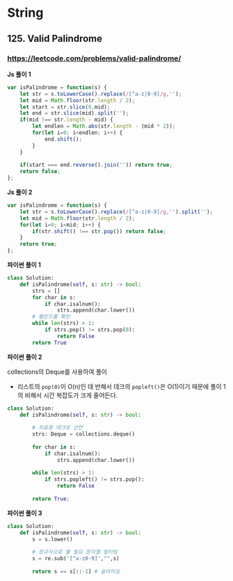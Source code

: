 # String

## 125. Valid Palindrome

### https://leetcode.com/problems/valid-palindrome/

**Js 풀이 1**

```js
var isPalindrome = function(s) {
    let str = s.toLowerCase().replace(/[^a-z|0-9]/g,'');
    let mid = Math.floor(str.length / 2);
    let start = str.slice(0,mid);
    let end = str.slice(mid).split('');
    if(mid !== str.length - mid) {
        let endlen = Math.abs(str.length - (mid * 2));
        for(let i=0; i<endlen; i++) {
            end.shift();
        }
    }
    
    if(start === end.reverse().join('')) return true;
    return false;
};
```

**Js 풀이 2**

```js
var isPalindrome = function(s) {
    let str = s.toLowerCase().replace(/[^a-z|0-9]/g,'').split('');
    let mid = Math.floor(str.length / 2);
    for(let i=0; i<mid; i++) {
        if(str.shift() !== str.pop()) return false;
    }
    return true;
};
```

**파이썬 풀이 1**

```py
class Solution:
    def isPalindrome(self, s: str) -> bool:
        strs = []
        for char in s:
            if char.isalnum():
                strs.append(char.lower())
        # 팰린드롬 확인
        while len(strs) > 1:
            if strs.pop() != strs.pop(0):
                return False
        return True
```

**파이썬 풀이 2**

collections의 Deque를 사용하여 풀이 
  
* 리스트의 `pop(0)`이 O(n)인 데 반해서 데크의 `popleft()`은 O(1)이기 때문에 풀이 1의 비해서 시간 복잡도가 크게 줄어든다. 

```py
class Solution:
    def isPalindrome(self, s: str) -> bool:
        
        # 자료형 데크로 선언
        strs: Deque = collections.deque()
        
        for char in s:
            if char.isalnum():
                strs.append(char.lower())
                
        while len(strs) > 1:
            if strs.popleft() != strs.pop():
                return False
        
        return True;
```

**파이썬 풀이 3**

```py
class Solution:
    def isPalindrome(self, s: str) -> bool:
        s = s.lower()
        
        # 정규식으로 불 필요 문자열 필터링
        s = re.sub('[^a-z0-9]',"",s)
        
        return s == s[::-1] # 슬라이싱
```